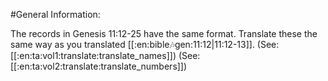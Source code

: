 #General Information:

The records in Genesis 11:12-25 have the same format. Translate these the same way as you translated [[:en:bible:notes:gen:11:12|11:12-13]]. (See: [[:en:ta:vol1:translate:translate_names]]) (See: [[:en:ta:vol2:translate:translate_numbers]])